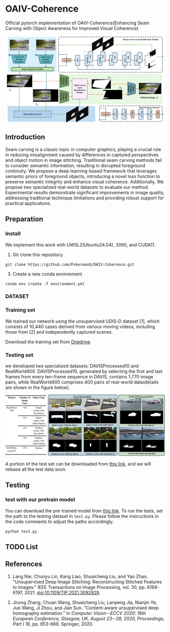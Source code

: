 # OAIV-Coherence
Official pytorch implementation of OAIV-Coherence(Enhancing Seam Carving with Object Awareness for Improved Visual Coherence)

<img src="./images/framework.png">


## Introduction
Seam carving is a classic topic in computer graphics, playing a crucial role in reducing misalignment caused by differences in captured perspectives and object motion in image stitching. Traditional seam carving methods fail to consider semantic information, resulting in disrupted foreground continuity. We propose a deep learning-based framework that leverages semantic priors of foreground objects, introducing a novel loss function to preserve semantic integrity and enhance visual coherence. Additionally, We propose two specialized real-world datasets to evaluate our method. Experimental results demonstrate significant improvements in image quality, addressing traditional technique limitations and providing robust support for practical applications.

## Preparation

### Install

We implement this work with UWSL2(Ubuntu24.04), 3090, and CUDA11.

1. Git clone this repository.

```
git clone https://github.com/Pokerman8/OAIV-Coherence.git
```

3. Create a new conda environment
  
```
conda env create -f environment.yml
```




### DATASET

### Training set

We trained our network using the unsupervised UDIS-D dataset [1], which consists of 10,440 cases derived from various moving videos, including those from [2] and independently captured scenes.

Download the training set from [Onedrive](https://1drv.ms/u/c/89cf0bfd859af8e2/EW5zJJcidrJFtW4sMSwVaBgBsArnsipWeL9Z92N8YhqiCQ?e=dugcFQ).

### Testing set

we developed two specialized datasets: DAVISProcessed10 and RealWorld400. DAVISProcessed10, generated by selecting the first and last frames from every ten-frame sequence in DAVIS, contains 1,770 image pairs, while RealWorld400 comprises 400 pairs of real-world data(details are shown in the figure below).

<img src="./images/testset.png">

A portion of the test set can be downloaded from [this link](https://1drv.ms/u/c/89cf0bfd859af8e2/ES86DDgxt-FNi5iT6_CpgToBlBveoDJvksna1mPYx2Gfdw?e=h1mPvU), and we will release all the test data soon.

## Testing

### test with our pretrain model

You can download the pre-trained model from [this link](https://1drv.ms/u/c/89cf0bfd859af8e2/Eb58i2onC3lIiXkLRHzYFJcBNmZxp1bw4Fak33waXHPszA?e=Pu3j6e). To run the tests, set the path to the testing dataset in `test.py`. Please follow the instructions in the code comments to adjust the paths accordingly.

```
python test.py
```

## TODO List



## References

1. Lang Nie, Chunyu Lin, Kang Liao, Shuaicheng Liu, and Yao Zhao. "Unsupervised Deep Image Stitching: Reconstructing Stitched Features to Images." IEEE Transactions on Image Processing, vol. 30, pp. 6184-6197, 2021. [doi:10.1109/TIP.2021.3092828](https://doi.org/10.1109/TIP.2021.3092828).

2. Jirong Zhang, Chuan Wang, Shuaicheng Liu, Lanpeng Jia, Nianjin Ye, Jue Wang, Ji Zhou, and Jian Sun. "Content-aware unsupervised deep homography estimation." In *Computer Vision--ECCV 2020: 16th European Conference, Glasgow, UK, August 23--28, 2020, Proceedings, Part I 16*, pp. 653-669. Springer, 2020.
